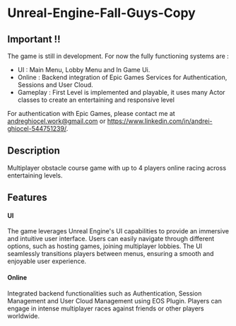 # Unreal-Engine-Fall-Guys-Copy

## Important !!

The game is still in development. For now the fully functioning systems are : 
- UI : Main Menu, Lobby Menu and In Game Ui.
- Online : Backend integration of Epic Games Services for Authentication, Sessions and User Cloud.
- Gameplay : First Level is implemented and playable, it uses many Actor classes to create an entertaining and responsive level

For authentication with Epic Games, please contact me at andreghiocel.work@gmail.com or https://www.linkedin.com/in/andrei-ghiocel-544751239/.

## Description
 Multiplayer obstacle course game with up to 4 players online racing across entertaining levels.
 
## Features 

#### UI 

The game leverages Unreal Engine's UI capabilities to provide an immersive and intuitive user interface.
Users can easily navigate through different options, such as hosting games, joining multiplayer lobbies. The UI seamlessly transitions players between menus, ensuring a smooth and enjoyable user experience.

#### Online

Integrated backend functionalities such as Authentication, Session Management and User Cloud Management using EOS Plugin.
Players can engage in intense multiplayer races against friends or other players worldwide.


